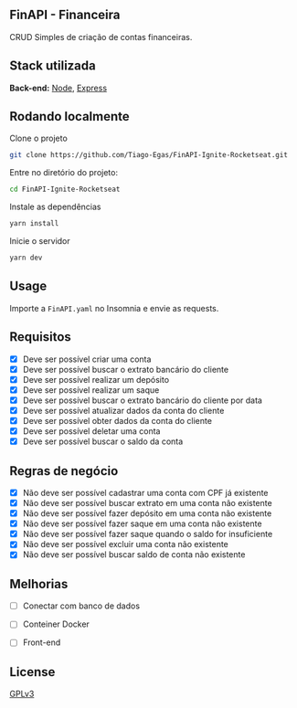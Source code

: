 ## FinAPI - Financeira

CRUD Simples de criação de contas financeiras.

## Stack utilizada

**Back-end:** 
        [Node](https://nodejs.org),
        [Express](https://expressjs.com/)

## Rodando localmente

Clone o projeto

```bash
git clone https://github.com/Tiago-Egas/FinAPI-Ignite-Rocketseat.git
```

Entre no diretório do projeto:

```bash
cd FinAPI-Ignite-Rocketseat
```

Instale as dependências

```bash
yarn install
```

Inicie o servidor

```bash
yarn dev
```

## Usage

Importe a `FinAPI.yaml`
no Insomnia e envie as requests.

## Requisitos

- [X] Deve ser possível criar uma conta
- [X] Deve ser possível buscar o extrato bancário do cliente
- [X] Deve ser possível realizar um depósito
- [X] Deve ser possível realizar um saque
- [X] Deve ser possível buscar o extrato bancário do cliente por data
- [X] Deve ser possível atualizar dados da conta do cliente
- [X] Deve ser possível obter dados da conta do cliente
- [X] Deve ser possível deletar uma conta
- [X] Deve ser possível buscar o saldo da conta

## Regras de negócio

- [X] Não deve ser possível cadastrar uma conta com CPF já existente
- [X] Não deve ser possível buscar extrato em uma conta não existente
- [X] Não deve ser possível fazer depósito em uma conta não existente
- [X] Não deve ser possível fazer saque em uma conta não existente
- [X] Não deve ser possível fazer saque quando o saldo for insuficiente
- [X] Não deve ser possível excluir uma conta não existente
- [X] Não deve ser possível buscar saldo de conta não existente

## Melhorias

- [ ] Conectar com banco de dados
- [ ] Conteiner Docker
- [ ] Front-end


## License

[GPLv3](https://www.gnu.org/licenses/gpl-3.0.html)
